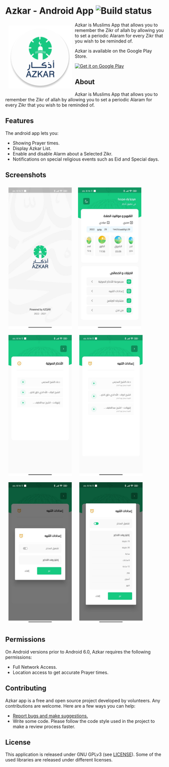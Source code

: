 # Azkar - Android App ![Build status](https://github.com/Azkar/android-app/workflows/CI/badge.svg?branch=master)

<img src="/readme/appLogo.png" align="left"
width="200" hspace="10" vspace="10">

Azkar is Muslims App that allows you to remember the Zikr of allah by allowing you to set a periodic Alaram for every
Zikr that you wish to be reminded of.

Azkar is available on the Google Play Store.

<p align="left">
<a href="https://play.google.com/store/apps/details?id=com.khair.azkar">
    <img alt="Get it on Google Play"
        height="80"
        src="https://play.google.com/intl/en_us/badges/images/generic/en_badge_web_generic.png" />
</a></p>

## About

Azkar is Muslims App that allows you to remember the Zikr of allah by allowing you to set a periodic Alaram for every
Zikr that you wish to be reminded of.


## Features

The android app lets you:
- Showing Prayer times.
- Display Azkar List.
- Enable and disable Alarm about a Selected Zikr.
- Notifications on special religious events such as Eid and Special days.

## Screenshots

[<img src="readme/1.jpeg" align="left"
width="200"
    hspace="10" vspace="10">](/readme/1.jpeg)
[<img src="/readme/2.jpeg" align="center"
width="200"
    hspace="10" vspace="10">](/readme/2.jpeg)
[<img src="/readme/3.jpeg" align="center"
width="200"
    hspace="10" vspace="10">](/readme/3.jpeg)
[<img src="/readme/4.jpeg" align="center"
width="200"
    hspace="10" vspace="10">](/readme/4.jpeg)
[<img src="/readme/5.jpeg" align="center"
width="200"
    hspace="10" vspace="10">](/readme/5.jpeg)
[<img src="/readme/6.jpeg" align="center"
width="200"
    hspace="10" vspace="10">](/readme/6.jpeg)

## Permissions

On Android versions prior to Android 6.0, Azkar requires the following permissions:
- Full Network Access.
- Location access to get accurate Prayer times.



## Contributing

Azkar app is a free and open source project developed by volunteers. Any contributions are welcome. Here are a few ways you can help:
 * [Report bugs and make suggestions.](https://github.com/wdelawed/azqarApp/issues)
 * Write some code. Please follow the code style used in the project to make a review process faster.

## License

This application is released under GNU GPLv3 (see [LICENSE](LICENSE)).
Some of the used libraries are released under different licenses.
